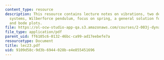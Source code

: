 ```yaml
---
content_type: resource
description: This resource contains lecture notes on vibrations, two degrees of freedom
  systems, Wilberforce pendulum, focus on spring, a general solution for free response,
  and bode plots.
file: https://ol-ocw-studio-app-qa.s3.amazonaws.com/courses/2-003j-dynamics-and-control-i-spring-2007/9109d58c9d3b6944028be4e855451696_lec23.pdf
file_type: application/pdf
parent_uid: ff6105c6-0132-46bc-ca99-ad17eebefe7a
resourcetype: Document
title: lec23.pdf
uid: 9109d58c-9d3b-6944-028b-e4e855451696
---
```

